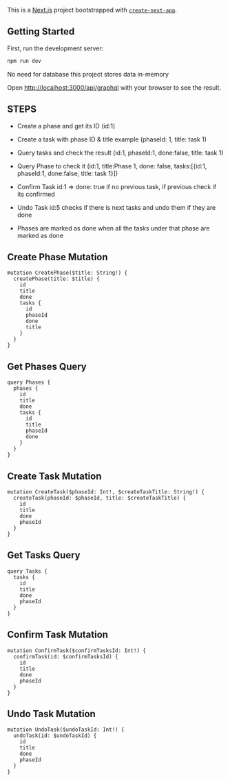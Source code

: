 This is a [Next.js](https://nextjs.org/) project bootstrapped with [`create-next-app`](https://github.com/vercel/next.js/tree/canary/packages/create-next-app).

## Getting Started

First, run the development server:

```bash
npm run dev

```

No need for database this project stores data in-memory

Open [http://localhost:3000/api/graphql](http://localhost:3000/graphql) with your browser to see the result.

## STEPS

- Create a phase and get its ID (id:1)

- Create a task with phase ID & title example (phaseId: 1, title: task 1)

- Query tasks and check the result (id:1, phaseId:1, done:false, title: task 1)

- Query Phase to check it (id:1, title:Phase 1, done: false, tasks:[{id:1, phaseId:1, done:false, title: task 1}])

- Confirm Task id:1 => done: true if no previous task, if previous check if its confirmed

- Undo Task id:5 checks if there is next tasks and undo them if they are done

- Phases are marked as done when all the tasks under that phase are marked as done

## Create Phase Mutation

```
mutation CreatePhase($title: String!) {
  createPhase(title: $title) {
    id
    title
    done
    tasks {
      id
      phaseId
      done
      title
    }
  }
}
```

## Get Phases Query

```
query Phases {
  phases {
    id
    title
    done
    tasks {
      id
      title
      phaseId
      done
    }
  }
}
```

## Create Task Mutation

```
mutation CreateTask($phaseId: Int!, $createTaskTitle: String!) {
  createTask(phaseId: $phaseId, title: $createTaskTitle) {
    id
    title
    done
    phaseId
  }
}
```

## Get Tasks Query

```
query Tasks {
  tasks {
    id
    title
    done
    phaseId
  }
}
```

## Confirm Task Mutation

```
mutation ConfirmTask($confirmTasksId: Int!) {
  confirmTask(id: $confirmTasksId) {
    id
    title
    done
    phaseId
  }
}
```

## Undo Task Mutation

```
mutation UndoTask($undoTaskId: Int!) {
  undoTask(id: $undoTaskId) {
    id
    title
    done
    phaseId
  }
}
```
